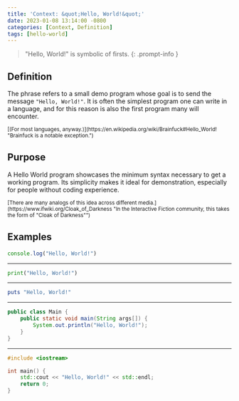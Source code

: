 ```yaml
---
title: 'Context: &quot;Hello, World!&quot;'
date: 2023-01-08 13:14:00 -0800
categories: [Context, Definition]
tags: [hello-world]
---
```

> "Hello, World!" is symbolic of firsts.
{: .prompt-info }

## Definition

The phrase refers to a small demo program whose goal is to send the message `"Hello, World!"`. It is often the simplest program one can write in a language, and for this reason is also the first program many will encounter.

<small>
[(For most languages, anyway.)](https://en.wikipedia.org/wiki/Brainfuck#Hello_World! "Brainfuck is a notable exception.")
</small>

## Purpose

A Hello World program showcases the minimum syntax necessary to get a working program. Its simplicity makes it ideal for demonstration, especially for people without coding experience.

<small>
[There are many analogs of this idea across different media.](https://www.ifwiki.org/Cloak_of_Darkness "In the Interactive Fiction community, this takes the form of "Cloak of Darkness"")
</small>

## Examples
```javascript
console.log("Hello, World!")
```
---
```python
print("Hello, World!")
```
---
```rb
puts "Hello, World!"
```
---
```java
public class Main {
    public static void main(String args[]) {
        System.out.println("Hello, World!");
    }	
}
```
---
```c++
#include <iostream>

int main() {
    std::cout << "Hello, World!" << std::endl;
    return 0;
}
```